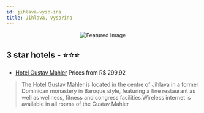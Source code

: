 ```yaml
---
id: jihlava-vyso-ina
title: Jihlava, Vyso?ina
---
```


<center><img src="https://i.travelapi.com/hotels/23000000/22830000/22828200/22828111/fd44cd9c_z.jpg" alt="Featured Image" /></center>


##  3 star hotels - ⭐️⭐️⭐️

-    [Hotel Gustav Mahler](https://us.hurb.com/hotels/jihlava/hotel-gustav-mahler-JNP-JP238114?cmp=18055) Prices from R$ 299,92
   > The Hotel Gustav Mahler is located in the centre of Jihlava in a former Dominican monastery in Baroque style, featuring a fine restaurant as well as wellness, fitness and congress facilities.Wireless internet is available in all rooms of the Gustav Mahler
